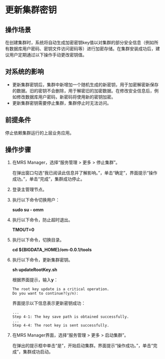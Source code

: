 # 更新集群密钥<a name="ZH-CN_TOPIC_0042008036"></a>

## 操作场景<a name="section5340973015462"></a>

在创建集群时，系统将自动生成加密密钥key值以对集群的部分安全信息（例如所有数据库用户密码、密钥文件访问密码等）进行加密存储。在集群安装成功后，建议用户定期通过以下操作手动更改密钥值。

## 对系统的影响<a name="section30675106154659"></a>

-   更新集群密钥后，集群中新增加一个随机生成的新密钥，用于加密解密新保存的数据。旧的密钥不会删除，用于解密旧的加密数据。在修改安全信息后，例如修改数据库用户密码，新密码将使用新的密钥加密。
-   更新集群密钥需要停止集群，集群停止时无法访问。

## 前提条件<a name="section51431510154729"></a>

停止依赖集群运行的上层业务应用。

## 操作步骤<a name="section48453941154734"></a>

1.  在MRS Manager，选择“服务管理 \> 更多 \> 停止集群”。

    在弹出窗口勾选“我已阅读此信息并了解影响。”，单击“确定”，界面提示“操作成功。”，单击“完成”，集群成功停止。

2.  登录主管理节点。
3.  执行以下命令切换用户：

    **sudo su - omm**

4.  执行以下命令，防止超时退出。

    **TMOUT=0**

5.  执行以下命令，切换目录。

    **cd $\{BIGDATA\_HOME\}/om-0.0.1/tools**

6.  执行以下命令，更新集群密钥。

    **sh updateRootKey.sh**

    根据界面提示，输入**y**：

    ```
    The root key update is a critical operation.
    Do you want to continue?(y/n):
    ```

    界面提示以下信息表示更新密钥成功：

    ```
    ...
    Step 4-1: The key save path is obtained successfully.
    ...
    Step 4-4: The root key is sent successfully.
    ```

7.  在MRS Manager界面，选择“服务管理 \> 更多 \> 启动集群”。

    在弹出的提示框中单击“是”，开始启动集群。界面提示“操作成功。”，单击“完成”，集群成功启动。


